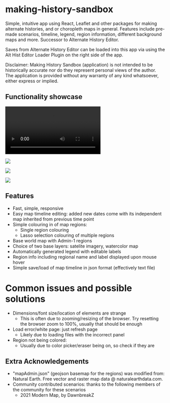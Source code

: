 # making-history-sandbox
Simple, intuitive app using React, Leaflet and other packages for making alternate histories, and or choropleth maps in general. Features include pre-made scenarios, timeline, legend, region information, different background maps and more. Successor to Alternate History Editor.  

Saves from Alternate History Editor can be loaded into this app via using the Alt Hist Editor Loader Plugin on the right side of the app.

Disclaimer: Making History Sandbox (application) is not intended to be historically accurate nor do they represent personal views of the author. The application is provided without any warranty of any kind whatsoever, either express or implied.

## Functionality showcase
![](https://raw.githubusercontent.com/Yulin-W/making-history-sandbox/main/non_app_essential/showcase/various-map-showcase.mp4)

![](https://raw.githubusercontent.com/Yulin-W/making-history-sandbox/main/non_app_essential/showcase/scenario-background-showcase.gif)

![](https://raw.githubusercontent.com/Yulin-W/making-history-sandbox/main/non_app_essential/showcase/timeline-showcase.gif)

![](https://raw.githubusercontent.com/Yulin-W/making-history-sandbox/main/non_app_essential/showcase/import_geojson_showcase.gif)
## Features
- Fast, simple, responsive
- Easy map timeline editing: added new dates come with its independent map inherited from previous time point
- Simple colouring in of map regions: 
  - Single region colouring
  - Lasso selection colouring of multiple regions
- Base world map with Admin-1 regions
- Choice of two base layers: satelite imagery, watercolor map
- Automatically generated legend with editable labels
- Region info including regional name and label displayed upon mouse hover
- Simple save/load of map timeline in json format (effectively text file)

# Common issues and possible solutions
- Dimensions/font size/location of elements are strange
  - This is often due to zooming/resizing of the browser. Try resetting the browser zoom to 100%, usually that should be enough
- Load error/white page: just refresh page
  - Likely due to loading files with the incorrect panel
- Region not being colored:
  - Usually due to color picker/eraser being on, so check if they are

## Extra Acknowledgements
- "mapAdmin.json" (geojson basemap for the regions) was modified from: Natural Earth. Free vector and raster map data @ naturalearthdata.com. 
- Community contributed scenarios: thanks to the following members of the community for these scenarios
  - 2021 Modern Map, by DawnbreakZ